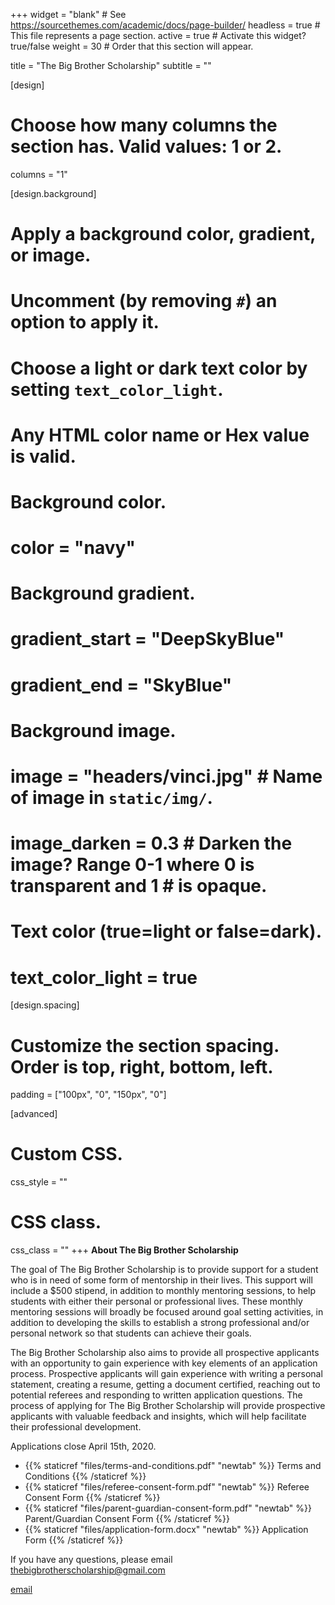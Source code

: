 +++
widget = "blank"  # See https://sourcethemes.com/academic/docs/page-builder/
headless = true  # This file represents a page section.
active = true  # Activate this widget? true/false
weight = 30  # Order that this section will appear.

title = "The Big Brother Scholarship"
subtitle = ""

[design]
  # Choose how many columns the section has. Valid values: 1 or 2.
  columns = "1"

[design.background]
  # Apply a background color, gradient, or image.
  #   Uncomment (by removing `#`) an option to apply it.
  #   Choose a light or dark text color by setting `text_color_light`.
  #   Any HTML color name or Hex value is valid.

  # Background color.
  # color = "navy"
  
  # Background gradient.
  # gradient_start = "DeepSkyBlue"
  # gradient_end = "SkyBlue"
  
  # Background image.
  # image = "headers/vinci.jpg" # Name of image in `static/img/`.
  # image_darken = 0.3  # Darken the image? Range 0-1 where 0 is transparent and 1   # is opaque.

  # Text color (true=light or false=dark).
  # text_color_light = true

[design.spacing]
  # Customize the section spacing. Order is top, right, bottom, left.
  padding = ["100px", "0", "150px", "0"]

[advanced]
 # Custom CSS. 
 css_style = ""
 
 # CSS class.
 css_class = ""
+++
**About The Big Brother Scholarship**

The goal of The Big Brother Scholarship is to provide support for a student who is in need of some form of mentorship in their lives. This support will include a $500 stipend, in addition to monthly mentoring sessions, to help students with either their personal or professional lives. These monthly mentoring sessions will broadly be focused around goal setting activities, in addition to developing the skills to establish a strong professional and/or personal network so that students can achieve their goals.    

The Big Brother Scholarship also aims to provide all prospective applicants with an opportunity to gain experience with key elements of an application process. Prospective applicants will gain experience with writing a personal statement, creating a resume, getting a document certified, reaching out to potential referees and responding to written application questions. The process of applying for The Big Brother Scholarship will provide prospective applicants with valuable feedback and insights, which will help facilitate their professional development.    

Applications close April 15th, 2020.

* {{% staticref "files/terms-and-conditions.pdf" "newtab" %}} Terms and Conditions {{% /staticref %}}    
* {{% staticref "files/referee-consent-form.pdf" "newtab" %}} Referee Consent Form {{% /staticref %}}    
* {{% staticref "files/parent-guardian-consent-form.pdf" "newtab" %}} Parent/Guardian Consent Form {{% /staticref %}}    
* {{% staticref "files/application-form.docx" "newtab" %}} Application Form {{% /staticref %}} 

If you have any questions, please email [thebigbrotherscholarship@gmail.com](mailto:thebigbrotherscholarship@gmail.com)

[email](mailto:timotheebonnetc@gmail.com)
